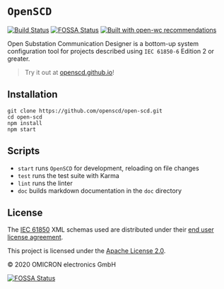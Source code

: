 # `OpenSCD`

[![Build Status](https://travis-ci.com/openscd/open-scd.svg?branch=master)](https://travis-ci.com/openscd/open-scd)
[![FOSSA Status](https://app.fossa.com/api/projects/git%2Bgithub.com%2Fopenscd%2Fopen-scd.svg?type=shield)](https://app.fossa.com/projects/git%2Bgithub.com%2Fopenscd%2Fopen-scd?ref=badge_shield)
[![Built with open-wc recommendations](https://img.shields.io/badge/built%20with-open--wc-blue.svg)](https://github.com/open-wc)

Open Substation Communication Designer is a bottom-up system configuration tool
for projects described using `IEC 61850-6` Edition 2 or greater.

> Try it out at [openscd.github.io](https://openscd.github.io)!

## Installation

```
git clone https://github.com/openscd/open-scd.git
cd open-scd
npm install
npm start
```

## Scripts

- `start` runs `OpenSCD` for development, reloading on file changes
- `test` runs the test suite with Karma
- `lint` runs the linter
- `doc` builds markdown documentation in the `doc` directory

## License

The [IEC 61850](https://webstore.iec.ch/publication/63319) XML schemas used are
distributed under their [end user license agreement](CC-EULA.pdf).

This project is licensed under the [Apache License 2.0](LICENSE).

&copy; 2020 OMICRON electronics GmbH


[![FOSSA Status](https://app.fossa.com/api/projects/git%2Bgithub.com%2Fopenscd%2Fopen-scd.svg?type=large)](https://app.fossa.com/projects/git%2Bgithub.com%2Fopenscd%2Fopen-scd?ref=badge_large)
